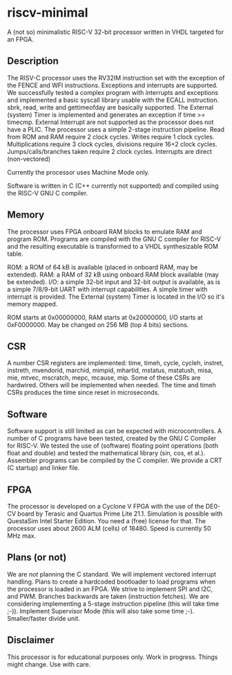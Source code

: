 # riscv-minimal

A (not so) minimalistic RISC-V 32-bit processor written in VHDL targeted
for an FPGA.

## Description

The RISV-C processor uses the RV32IM instruction set with the
exception of the FENCE and WFI instructions. Exceptions and interrupts are
supported. We successfully tested a complex program with interrupts
and exceptions and implemented a basic syscall library usable with
the ECALL instruction. sbrk, read, write and gettimeofday are basically
supported. The External (system) Timer is implemented and
generates an exception if time >= timecmp. External Interrupt are not
supported as the processor does not have a PLIC. The processor uses
a simple 2-stage instruction pipeline. Read from ROM and RAM require
2 clock cycles. Writes require 1 clock cycles. Multiplications require
3 clock cycles, divisions require 16+2 clock cycles. Jumps/calls/branches
taken require 2 clock cycles. Interrupts are direct (non-vectored)

Currently the processor uses Machine Mode only.

Software is written in C (C++ currently not supported) and compiled
using the RISC-V GNU C compiler.
 
## Memory

The processor uses FPGA onboard RAM blocks to emulate RAM and program ROM.
Programs are compiled with the GNU C compiler for RISC-V and the resulting
executable is transformed to a VHDL synthesizable ROM table.

ROM: a ROM of 64 kB is available (placed in onboard RAM, may be extended).
RAM: a RAM of 32 kB using onboard RAM block available (may be extended).
I/O: a simple 32-bit input and 32-bit output is available, as
is a simple 7/8/9-bit UART with interrupt capabilities. A simple timer
with interrupt is provided. The External (system) Timer is located in
the I/O so it's memory mapped.

ROM starts at 0x00000000, RAM starts at 0x20000000, I/O starts
at 0xF0000000. May be changed on 256 MB (top 4 bits) sections.

## CSR

A number CSR registers are implemented: time, timeh, cycle, cycleh,
instret, instreth, mvendorid, marchid, mimpid, mhartid, mstatus,
mstatush, misa, mie, mtvec, mscratch, mepc, mcause, mip. Some of
these CSRs are hardwired. Others will be implemented when needed.
The time and timeh CSRs produces the time since reset in microseconds.

## Software

Software support is still limited as can be expected with microcontrollers.
A number of C programs have been tested, created by the GNU C Compiler for
RISC-V. We tested the use of (software) floating point operations (both
float and double) and tested the mathematical library (sin, cos, et al.).
Assembler programs can be compiled by the C compiler. We provide a CRT
(C startup) and linker file.

## FPGA

The processor is developed on a Cyclone V FPGA with the use
of the DE0-CV board by Terasic and Quartus Prime Lite 21.1.
Simulation is possible with QuestaSim Intel Starter Edition.
You need a (free) license for that. The processor uses about
2600 ALM (cells) of 18480. Speed is currently 50 MHz max.

## Plans (or not)

We are *not* planning the C standard.
We will implement vectored interrupt handling.
Plans to create a hardcoded bootloader to load programs when the processor is loaded in an FPGA.
We strive to implement SPI and I2C, and PWM.
Branches backwards are taken (instruction fetches).
We are considering implementing a 5-stage instruction pipeline (this will take time ;-)).
Implement Supervisor Mode (this will also take some time ;-).
Smaller/faster divide unit.

## Disclaimer

This processor is for educational purposes only.
Work in progress. Things might change. Use with care.


